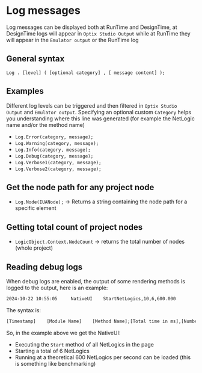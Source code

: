 # Log messages

Log messages can be displayed both at RunTime and DesignTime, at DesignTime logs will appear in `Optix Studio Output` while at RunTime they will appear in the `Emulator output` or the RunTime log

## General syntax

`Log . [level] ( [optional category] , [ message content] );`

## Examples

Different log levels can be triggered and then filtered in `Optix Studio Output` and `Emulator output`. Specifying an optional custom `Category` helps you understanding where this line was generated (for example the NetLogic name and/or the method name)

- `Log.Error(category, message);`
- `Log.Warning(category, message);`
- `Log.Info(category, message);`
- `Log.Debug(category, message);`
- `Log.Verbose1(category, message);`
- `Log.Verbose2(category, message);`

## Get the node path for any project node

- `Log.Node(IUANode);` -> Returns a string containing the node path for a specific element

## Getting total count of project nodes

- `LogicObject.Context.NodeCount` -> returns the total number of nodes (whole project)

## Reading debug logs

When debug logs are enabled, the output of some rendering methods is logged to the output, here is an example:

```txt
2024-10-22 10:55:05     NativeUI    StartNetLogics,10,6,600.000
```

The syntax is:

```txt
[Timestamp]    [Module Name]    [Method Name];[Total time in ms],[Number of processed items],[Items per second]
```

So, in the example above we get the NativeUI:

- Executing the `Start` method of all NetLogics in the page
- Starting a total of 6 NetLogics
- Running at a theoretical 600 NetLogics per second can be loaded (this is something like benchmarking)
